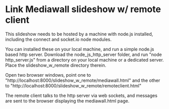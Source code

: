 # Link Mediawall slideshow w/ remote client

This slideshow needs to be hosted by a machine with node.js installed, including the connect and socket.io node modules. 

You can installed these on your local machine, and run a simple node.js based http server. Download the node_js_http_server folder, and run "node http_server.js" from a directory on your local machine or a dedicated server.  Place the slideshow_w_remote directory therein.

Open two browser windows, point one to "http://localhost:8000/slideshow_w_remote/mediawall.html" and the other to "http://localhost:8000/slideshow_w_remote/remoteclient.html"

The remote client talks to the http server via web sockets, and messages are sent to the browser displaying the mediawall.html page.
